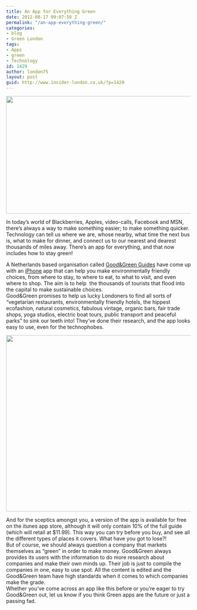 ```yaml
---
title: An App for Everything Green
date: 2012-08-17 09:07:58 Z
permalink: "/an-app-everything-green/"
categories:
- blog
- Green London
tags:
- Apps
- green
- Technology
id: 1429
author: london75
layout: post
guid: http://www.insider-london.co.uk/?p=1429
---
```


<p style="text-align: center">
  <a href="/wp-content/uploads/2012/08/main_greeguides.jpg"><img class="aligncenter  wp-image-1431" src="/wp-content/uploads/2012/08/main_greeguides.jpg" alt="" width="569" height="320" /></a>
</p>

In today’s world of Blackberries, Apples, video-calls, Facebook and MSN, there’s always a way to make something easier; to make something quicker. Technology can tell us where we are, whose nearby, what time the next bus is, what to make for dinner, and connect us to our nearest and dearest thousands of miles away. There’s an app for everything, and that now includes how to stay green!

<div>
  <div>
    A Netherlands based organisation called <a href="http://www.goodandgreenguides.com/Whatwedo/GoodGreenGuideLondon.aspx" target="_blank">Good&Green Guides</a> have come up with an <a href="http://www.o2.co.uk/iphone" target="_blank">iPhone</a> app that can help you make environmentally friendly choices, from where to stay, to where to eat, to what to visit, and even where to shop. The aim is to help  the thousands of tourists that flood into the capital to make sustainable choices.
  </div>
  
  <div>
  </div>
  
  <div>
    Good&Green promises to help us lucky Londoners to find all sorts of “vegetarian restaurants, environmentally friendly hotels, the hippest ecofashion, natural cosmetics, fabulous vintage, organic bars, fair trade shops, yoga studios, electric boat tours, public transport and peaceful parks” to sink our teeth into! They’ve done their research, and the app looks easy to use, even for the technophobes.
  </div>
  
  <div>
  </div>
  
  <p>
    <a href="/wp-content/uploads/2012/08/good-guide-iphone-app.jpg"><img class="aligncenter  wp-image-1432" src="/wp-content/uploads/2012/08/good-guide-iphone-app.jpg" alt="" width="569" height="480" /></a>
  </p>
  
  <div>
  </div>
  
  <div>
    And for the sceptics amongst you, a version of the app is available for free on the itunes app store, although it will only contain 10% of the full guide (which will retail at $11.99). This way you can try before you buy, and see all the different types of places it covers. What have you got to lose?!
  </div>
  
  <div>
  </div>
  
  <div>
    But of course, we should always question a company that markets themselves as “green” in order to make money. Good&Green always provides its users with the information to do more research about companies and make their own minds up. Their job is just to compile the companies in one, easy to use spot. All the content is edited and the Good&Green team have high standards when it comes to which companies make the grade.
  </div>
  
  <div>
  </div>
  
  <div>
    Whether you’ve come across an app like this before or you’re eager to try Good&Green out, let us know if you think Green apps are the future or just a passing fad.
  </div>
</div>